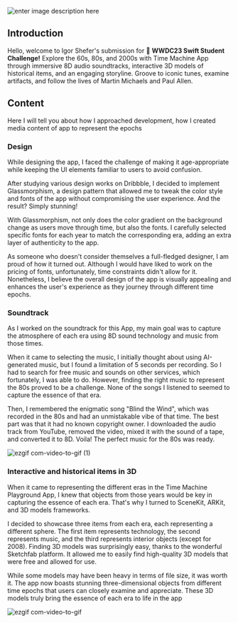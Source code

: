 
![enter image description here](https://lh3.googleusercontent.com/IOkINwO2ihXmg7Bn1G9d5QxSu6TlK4Sj-NX_SbweNlCL6lknMH3bV7oZqNQ0PpP360dyijbGka0rWny7nWlyryeM-_cqTmRvDRj3vblummTNeF2czQWIujGWGQReYCJRsmk9EtOBVZcj0tMRdHImP879vruZ4IQDTxXP27uWu857LSa7McpeuxsiOoZjgCTgl3E58k6bdxZPF6a5Ft4SF3aehs5GFBdvaRnN8UWTcm6Z_VRLKksNW0eneh3FrkwI4qYoEJHTbWrG0T_xCQkrcdL02HwCJNBY4XUkkZBc0vGcgmfIYhwqv14_mrEluLfJQO-1kGxm5sA3bfCKXCnzo2EJDu_JSsPoZIjLnj9LfZBhIVEJmUZ6jMjTudkSXqe-Cj9NsaO6eAt_ZQUfYUL63H-1fQ4Khy66fZDya75eo7owWqgk6AvP2U3UaQRuFqvD-ak4VYA92ehzWLNadCLwNcjoBmtQMTMaAq5pQvQz7hmsKkHzPads1C4WFcRsyppVmiHkroU4ZAefwMlTlZB7A2_Bm0eP5oQQ7LIwQ48NHU_nbMt77yCtPl35bxh0LBoHUC0xGbJKSC4FhYe9aFBYPYdViF_MLcAEeUYvYv6su9EB3OHbv300ClR_AbumBZKFu5tVwm8YzVjIRq4CcJJCB4uukke-cGk9O3BS8DUs_Ldf-aV_SNYGenEbxrpOttD9Te-rXvwIOVGAw_DaeqblUgfIokpdcw4Q529qpLgXhw5aNU1g0D__vlo09l6Leq3ZOwkon-baPofzQJESkuvdxlG4az_j01ujW3yEeHVo2iWwdtjrc-MbfxqCjncK-72FIFE_MqIy_ee2BOy14ePQit_LPDUwwCX6wGGuAdDkze-_Hd10fIXnQ52gnYqIPLN65KOPl272R9O8j5jsRI2XQnWPgaRMDh_gjzl8Bpq_VDnfDn0DWwqt174VgIZKfUbaFvuSDDZSu1kqVcnlZA=w1452-h1452-s-no?authuser=0)

## Introduction
Hello, welcome to Igor Shefer's submission for  **WWDC23 Swift Student Challenge!** Explore the 60s, 80s, and 2000s with Time Machine App through immersive 8D audio soundtracks, interactive 3D models of historical items, and an engaging storyline. Groove to iconic tunes, examine artifacts, and follow the lives of Martin Michaels and Paul Allen.

## Content
Here I will tell you about how I approached development, how I created media content of app to represent the epochs

### Design 
While designing the app, I faced the challenge of making it age-appropriate while keeping the UI elements familiar to users to avoid confusion.

After studying various design works on Dribbble, I decided to implement Glassmorphism, a design pattern that allowed me to tweak the color style and fonts of the app without compromising the user experience. And the result? Simply stunning!

With Glassmorphism, not only does the color gradient on the background change as users move through time, but also the fonts. I carefully selected specific fonts for each year to match the corresponding era, adding an extra layer of authenticity to the app.

As someone who doesn't consider themselves a full-fledged designer, I am proud of how it turned out. Although I would have liked to work on the pricing of fonts, unfortunately, time constraints didn't allow for it. Nonetheless, I believe the overall design of the app is visually appealing and enhances the user's experience as they journey through different time epochs.

### Soundtrack
As I worked on the soundtrack for this App, my main goal was to capture the atmosphere of each era using 8D sound technology and music from those times.

When it came to selecting the music, I initially thought about using AI-generated music, but I found a limitation of 5 seconds per recording. So I had to search for free music and sounds on other services, which fortunately, I was able to do. However, finding the right music to represent the 80s proved to be a challenge. None of the songs I listened to seemed to capture the essence of that era.

Then, I remembered the enigmatic song "Blind the Wind", which was recorded in the 80s and had an unmistakable vibe of that time. The best part was that it had no known copyright owner. I downloaded the audio track from YouTube, removed the video, mixed it with the sound of a tape, and converted it to 8D. Voila! The perfect music for the 80s was ready.

![ezgif com-video-to-gif (1)](https://user-images.githubusercontent.com/43014903/233785405-94f1e80f-5ebb-47bd-8a6d-62f081a345ca.gif)

### Interactive and historical items in 3D

When it came to representing the different eras in the Time Machine Playground App, I knew that objects from those years would be key in capturing the essence of each era. That's why I turned to SceneKit, ARKit, and 3D models frameworks.

I decided to showcase three items from each era, each representing a different sphere. The first item represents technology, the second represents music, and the third represents interior objects (except for 2008). Finding 3D models was surprisingly easy, thanks to the wonderful Sketchfab platform. It allowed me to easily find high-quality 3D models that were free and allowed for use.

While some models may have been heavy in terms of file size, it was worth it. The app now boasts stunning three-dimensional objects from different time epochs that users can closely examine and appreciate. These 3D models truly bring the essence of each era to life in the app

![ezgif com-video-to-gif](https://user-images.githubusercontent.com/43014903/233785257-38c9ef4a-4641-49ad-8375-f3c0c3d27ff9.gif)
